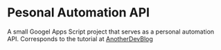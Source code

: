 # Pesonal Automation API

A small Googel Apps Script project that serves as a personal automation API. Corresponds to the tutorial at [AnotherDevBlog](http://www.anotherdevblog.net)
